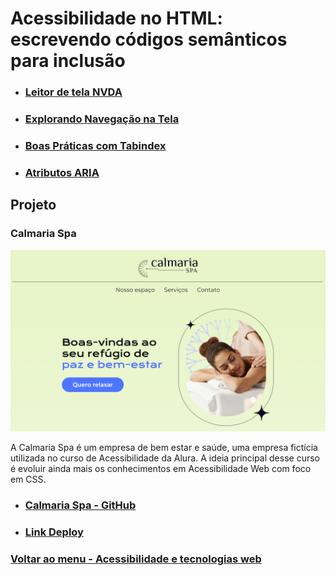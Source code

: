 # Acessibilidade no HTML: escrevendo códigos semânticos para inclusão

- ### [Leitor de tela NVDA](./Material-Estudo/NVDA.md)

- ### [Explorando Navegação na Tela](./Material-Estudo/explorandoNavegacaoNaTela.md)

- ### [Boas Práticas com Tabindex](./Material-Estudo/tabindex.md)

- ### [Atributos ARIA](./Material-Estudo/atributo-aria.md)

## Projeto

### Calmaria Spa

<img src="../img/calmaria-spa.png">

A Calmaria Spa é um empresa de bem estar e saúde, uma empresa fictícia utilizada no curso de Acessibilidade da Alura. A ideia principal desse curso é evoluir ainda mais os conhecimentos em Acessibilidade Web com foco em CSS.

- ### [Calmaria Spa - GitHub](https://github.com/Misael1981/Calmaria-Spa)

- ### [Link Deploy](https://calmaria-spa-iota.vercel.app/)

### [Voltar ao menu - Acessibilidade e tecnologias web](../menu.md)
